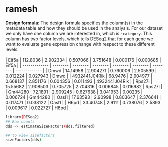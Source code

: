 # ramesh
**Design formula**: The design formula specifies the column(s) in the metadata table and how they should be used in the analysis. For our dataset we only have one column we are interested in, which is `~category`. This column has two factor levels, which tells DESeq2 that for each gene we want to evaluate gene expression change with respect to these different levels. <br><br>
| Eif5a         | 112.8036 | 2.902334 | 0.507066 | 3.751648 | 0.000176 | 0.000685 | Eif5a         |
| ------------- | -------- | -------- | -------- | -------- | -------- | -------- | ------------- |
| Dmwd          | 14.14958 | 2.904271 | 0.760006 | 2.505599 | 0.012224 | 0.027943 | Dmwd          |
| 4932441J04Rik | 68.9476  | 2.904977 | 0.668137 | 2.851176 | 0.004356 | 0.011493 | 4932441J04Rik |
| Rps27l        | 15.55682 | 2.908503 | 0.705725 | 2.704316 | 0.006845 | 0.016982 | Rps27l        |
| Gm44280       | 72.1891  | 2.909245 | 0.627638 | 3.041953 | 0.00235  | 0.006724 | Gm44280       |
| Oasl1         | 17.63593 | 2.90998  | 0.803647 | 2.376641 | 0.017471 | 0.038122 | Oasl1         |
| H6pd          | 33.40748 | 2.9111   | 0.738076 | 2.5893   | 0.009617 | 0.022727 | H6pd          |


```bash
library(DESeq2)
## Raw counts
dds <- estimateSizeFactors(dds.filtered)

## to view sizefactors
sizeFactors(dds)

```
